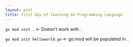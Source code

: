 ```yaml
---
layout: post
title: First day of learning Go Programming Language
---
```


`go mod init .` <- Doesn't work with `.`

`go mod init helloworld.go` <- go.mod will be populated in `.`
